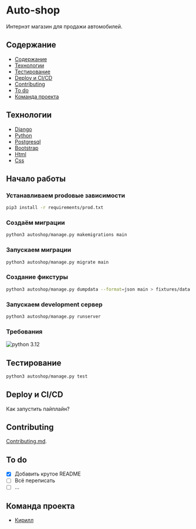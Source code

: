 # Auto-shop
<!-- Добавить бэйджи -->

Интернэт магазин для продажи автомобилей.

## Содержание

- [Содержание](#содержание)
- [Технологии](#технологии)
- [Тестирование](#тестирование)
- [Deploy и CI/CD](#deploy-и-cicd)
- [Contributing](#contributing)
- [To do](#to-do)
- [Команда проекта](#команда-проекта)

## Технологии

- [Django](https://www.djangoproject.com/)
- [Python](https://www.python.org/)
- [Postgresql](https://www.postgresql.org/)
- [Bootstrap](https://getbootstrap.com/)
- [Html](https://developer.mozilla.org/ru/docs/Learn/Getting_started_with_the_web/HTML_basics)
- [Css](https://developer.mozilla.org/ru/docs/Web/CSS)

## Начало работы

### Устанавливаем prodовые зависимости

```bash
pip3 install -r requirements/prod.txt
```

### Создаём миграции

```bash
python3 autoshop/manage.py makemigrations main
```

### Запускаем миграции

```bash
python3 autoshop/manage.py migrate main
```

### Создание фикстуры

```bash
python3 autoshop/manage.py dumpdata --format=json main > fixtures/data.json
```

### Запускаем development сервер

```bash
python3 autoshop/manage.py runserver
```

### Требования

  ![python 3.12](https://img.shields.io/badge/Python-3..12-green)

## Тестирование

```bash
python3 autoshop/manage.py test
```

## Deploy и CI/CD

Как запустить пайплайн?

## Contributing

 [Contributing.md](./CONTRIBUTING.md).

## To do

- [x] Добавить крутое README
- [ ] Всё переписать
- [ ] ...

## Команда проекта

- [Кирилл](https://t.me/nkirill_tg)
